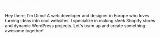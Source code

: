 **<span style="color:white">Hi, I's Dimo Peevski! 👋</span>**

Hey there, I'm Dimo! A web developer and designer in Europe who loves turning ideas into cool websites. I specialize in making sleek Shopify stores and dynamic WordPress projects. Let's team up and create something awesome together!
